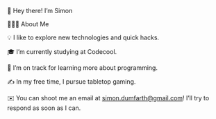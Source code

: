 👋  Hey there! I’m Simon

👨🏻‍💻  About Me

💡  I like to explore new technologies and quick hacks.

🎓  I’m currently studying at Codecool.

🌱  I’m on track for learning more about programming.

✍️  In my free time, I pursue tabletop gaming.

✉️  You can shoot me an email at simon.dumfarth@gmail.com! I’ll try to respond as soon as I can.
